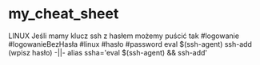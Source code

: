 # my_cheat_sheet
LINUX
Jeśli mamy klucz ssh z hasłem możemy puścić tak
#logowanie #logowanieBezHasła #linux #hasło #password 
eval $(ssh-agent)
ssh-add (wpisz hasło)
-||-
alias ssha='eval $(ssh-agent) && ssh-add'

